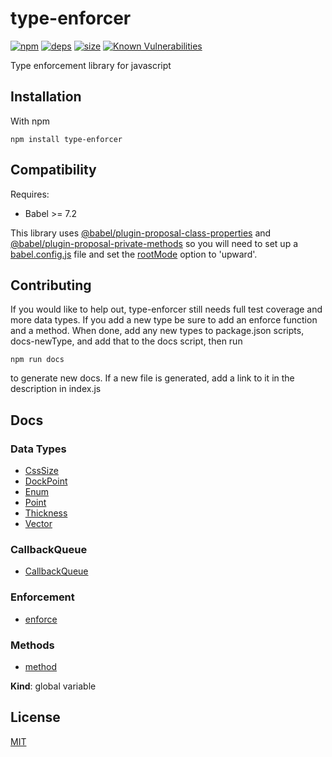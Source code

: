 # type-enforcer
[![npm][npm]][npm-url]
[![deps][deps]][deps-url]
[![size][size]][size-url]
[![Known Vulnerabilities](https://snyk.io/test/github/DarrenPaulWright/type-enforcer/badge.svg?targetFile=package.json)](https://snyk.io/test/github/DarrenPaulWright/type-enforcer?targetFile=package.json)

Type enforcement library for javascript

<a name="Installation"></a>

## Installation
With npm
```
npm install type-enforcer
```

## Compatibility

Requires:
- Babel >= 7.2

This library uses [@babel/plugin-proposal-class-properties](https://github.com/babel/babel/tree/master/packages/babel-plugin-proposal-class-properties) and [@babel/plugin-proposal-private-methods](https://github.com/babel/babel/tree/master/packages/babel-plugin-proposal-private-methods) so you will need to set up a [babel.config.js](https://babeljs.io/docs/en/config-files#project-wide-configuration) file and set the [rootMode](https://babeljs.io/docs/en/options#rootmode) option to 'upward'.

## Contributing

If you would like to help out, type-enforcer still needs full test coverage and more data types. If you add a new type be sure to add an enforce function and a method. When done, add any new types to package.json scripts, docs-newType, and add that to the docs script, then run
```
npm run docs
```
to generate new docs. If a new file is generated, add a link to it in the description in index.js

## Docs

### Data Types
- [CssSize](https://github.com/darrenpaulwright/type-enforcer/blob/master/docs/CssSize.md)
- [DockPoint](https://github.com/darrenpaulwright/type-enforcer/blob/master/docs/DockPoint.md)
- [Enum](https://github.com/darrenpaulwright/type-enforcer/blob/master/docs/Enum.md)
- [Point](https://github.com/darrenpaulwright/type-enforcer/blob/master/docs/Point.md)
- [Thickness](https://github.com/darrenpaulwright/type-enforcer/blob/master/docs/Thickness.md)
- [Vector](https://github.com/darrenpaulwright/type-enforcer/blob/master/docs/Vector.md)

### CallbackQueue
- [CallbackQueue](https://github.com/darrenpaulwright/type-enforcer/blob/master/docs/CallbackQueue.md)

### Enforcement
- [enforce](https://github.com/darrenpaulwright/type-enforcer/blob/master/docs/enforce.md)

### Methods
- [method](https://github.com/darrenpaulwright/type-enforcer/blob/master/docs/method.md)

**Kind**: global variable  

## License

[MIT](https://github.com/darrenpaulwright/type-enforcer/blob/master/LICENSE.md)

[npm]: https://img.shields.io/npm/v/type-enforcer.svg
[npm-url]: https://npmjs.com/package/type-enforcer
[deps]: https://david-dm.org/darrenpaulwright/type-enforcer.svg
[deps-url]: https://david-dm.org/darrenpaulwright/type-enforcer
[size]: https://packagephobia.now.sh/badge?p=type-enforcer
[size-url]: https://packagephobia.now.sh/result?p=type-enforcer
